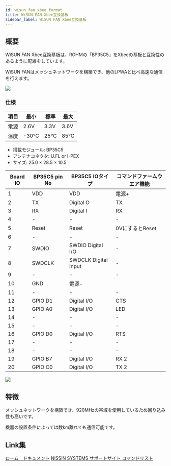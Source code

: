 ```yaml
---
id: wisun_fan_xbee_format
title: WiSUN FAN Xbee互換基板
sidebar_label: WiSUN FAN Xbee互換基板
---
```


## 概要

WiSUN FAN Xbee互換基板は、ROHMの「BP35C5」をXbeeの基板と互換性のあるように配線をしています。

WiSUN FANはメッシュネットワークを構築でき、他のLPWAと比べ高速な通信を行えます。

![](/img/docs/wisun/top.jpg)
### 仕様

|項目|最小|標準|最大|
|---|---|---|---|
|電源|2.6V|3.3V|3.6V|
|温度|-30°C|25°C|85°C|

- 搭載モジュール: BP35C5
- アンテナコネクタ: U.FL or I-PEX
- サイズ: 25.0 × 28.5 × 10.5

|Board IO|BP35C5 pin No|BP35C5 IOタイプ|コマンドファームウエア機能|
|---|---|---|---|
|1|VDD|VDD|電源+|
|2|TX|Digital O|TX|
|3|RX|Digital I|RX|
|4|-|-|-|
|5|Reset|Reset|0VにするとReset|
|6|-|-|-|
|7|SWDIO|SWDIO Digital I/O|-|
|8|SWDCLK|SWDCLK Digital Input|-|
|9|-|-|-|
|10|GND|電源-|
|11|-|-|-|
|12|GPIO D1|Digital I/O|CTS|
|13|GPIO A0|Digital I/O|LED|
|14|-|-|-|
|15|-|-|-|
|16|GPIO D0|Digital I/O|RTS|
|17|-|-|-|
|18|-|-|-|
|19|GPIO B7|Digital I/O|RX 2|
|20|GPIO C0|Digital I/O|TX 2|

![](/img/docs/wisun/circuit.png)
    
## 特徴

メッシュネットワークを構築でき、920MHzの帯域を使用しているため回り込み性も高いです。

機器の設置条件によっては数km離れても通信可能です。

## Link集

[ローム　ドキュメント](https://www.rohm.co.jp/products/wireless-communication/specified-low-power-radio-modules/bp35c5-product#designResources)
[NISSIN SYSTEMS サポートサイト コマンドリスト](https://e-support.co-nss.co.jp/wisunfan.html)
